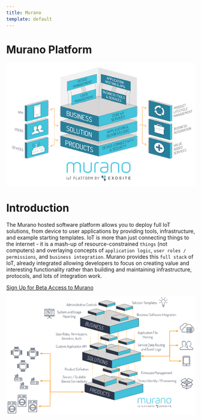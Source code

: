 ```yaml
---
title: Murano
template: default
---
```


# Murano Platform

![murano overview](assets/platform_overview.png)

# Introduction
The Murano hosted software platform allows you to deploy full IoT solutions, from device to user applications by providing tools, infrastructure, and example starting templates.  IoT is more than just connecting things to the internet - it is a mash-up of resource-constrained `things` (not computers) and overlaying concepts of `application logic`, `user roles / permissions`, and `business integration`.  Murano provides this `full stack` of IoT, already integrated allowing developers to focus on creating value and interesting functionality rather than building and maintaining infrastructure, protocols, and lots of integration work.

<a class="btn orange" href="https://exosite.com/business/signup">Sign Up for Beta Access to Murano</a>

![product exanded](assets/murano_exploded.png)
